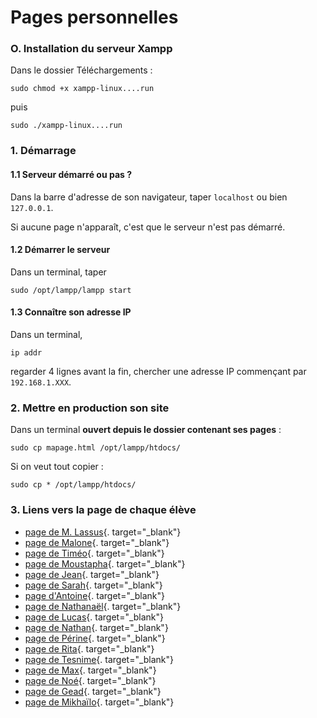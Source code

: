 # Pages personnelles

### O. Installation du serveur Xampp

Dans le dossier Téléchargements :

```sudo chmod +x xampp-linux....run``` 

puis 

```sudo ./xampp-linux....run``` 


### 1. Démarrage

#### 1.1 Serveur démarré ou pas ?

Dans la barre d'adresse de son navigateur, taper ```localhost``` ou bien ```127.0.0.1```.

Si aucune page n'apparaît, c'est que le serveur n'est pas démarré.

#### 1.2 Démarrer le serveur
Dans un terminal, taper

```sudo /opt/lampp/lampp start``` 

#### 1.3 Connaître son adresse IP

Dans un terminal,

```ip addr``` 

regarder 4 lignes avant la fin, chercher une adresse IP commençant par ```192.168.1.XXX```.


### 2. Mettre en production son site

Dans un terminal **ouvert depuis le dossier contenant ses pages** :

```sudo cp mapage.html /opt/lampp/htdocs/```

Si on veut tout copier :

```sudo cp * /opt/lampp/htdocs/```

### 3. Liens vers la page de chaque élève

- [page de M. Lassus](http://192.168.1.198){. target="_blank"}
- [page de Malone](http://192.168.1.102){. target="_blank"}
- [page de Timéo](http://192.168.1.114){. target="_blank"}
- [page de Moustapha](http://192.168.1.173){. target="_blank"}
- [page de Jean](http://192.168.1.151){. target="_blank"}
- [page de Sarah](http://192.168.1.154){. target="_blank"}
- [page d'Antoine](http://192.168.1.150){. target="_blank"}
- [page de Nathanaël](http://192.168.1.127){. target="_blank"}
- [page de Lucas](http://192.168.1.119){. target="_blank"}
- [page de Nathan](http://192.168.1.21){. target="_blank"}
- [page de Périne](http://192.168.1.158){. target="_blank"}
- [page de Rita](http://192.168.1.109){. target="_blank"}
- [page de Tesnime](http://192.168.1.100){. target="_blank"}
- [page de Max](http://192.168.1.126){. target="_blank"}
- [page de Noé](http://192.168.1.133){. target="_blank"}
- [page de Gead](http://192.168.1.172){. target="_blank"}
- [page de Mikhaïlo](http://192.168.1.){. target="_blank"}



